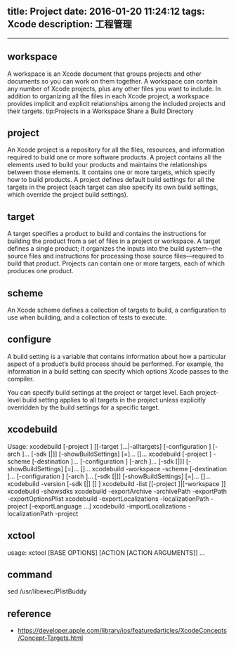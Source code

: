 title: Project
date: 2016-01-20 11:24:12
tags: Xcode
description: 工程管理
---

<!--more-->
---------
## workspace 
A workspace is an Xcode document that groups projects and other documents so you can work on them together. A workspace can contain any number of Xcode projects, plus any other files you want to include. In addition to organizing all the files in each Xcode project, a workspace provides implicit and explicit relationships among the included projects and their targets.
tip:Projects in a Workspace Share a Build Directory

## project
An Xcode project is a repository for all the files, resources, and information required to build one or more software products. A project contains all the elements used to build your products and maintains the relationships between those elements. It contains one or more targets, which specify how to build products. A project defines default build settings for all the targets in the project (each target can also specify its own build settings, which override the project build settings).
## target
A target specifies a product to build and contains the instructions for building the product from a set of files in a project or workspace. A target defines a single product; it organizes the inputs into the build system—the source files and instructions for processing those source files—required to build that product. Projects can contain one or more targets, each of which produces one product.

## scheme
An Xcode scheme defines a collection of targets to build, a configuration to use when building, and a collection of tests to execute.
## configure
A build setting is a variable that contains information about how a particular aspect of a product’s build process should be performed. For example, the information in a build setting can specify which options Xcode passes to the compiler.

You can specify build settings at the project or target level. Each project-level build setting applies to all targets in the project unless explicitly overridden by the build settings for a specific target.
## xcodebuild
Usage: xcodebuild [-project <projectname>] [[-target <targetname>]...|-alltargets] [-configuration <configurationname>] [-arch <architecture>]... [-sdk [<sdkname>|<sdkpath>]] [-showBuildSettings] [<buildsetting>=<value>]... [<buildaction>]...
       xcodebuild [-project <projectname>] -scheme <schemeName> [-destination <destinationspecifier>]... [-configuration <configurationname>] [-arch <architecture>]... [-sdk [<sdkname>|<sdkpath>]] [-showBuildSettings] [<buildsetting>=<value>]... [<buildaction>]...
       xcodebuild -workspace <workspacename> -scheme <schemeName> [-destination <destinationspecifier>]... [-configuration <configurationname>] [-arch <architecture>]... [-sdk [<sdkname>|<sdkpath>]] [-showBuildSettings] [<buildsetting>=<value>]... [<buildaction>]...
       xcodebuild -version [-sdk [<sdkfullpath>|<sdkname>] [<infoitem>] ]
       xcodebuild -list [[-project <projectname>]|[-workspace <workspacename>]]
       xcodebuild -showsdks
       xcodebuild -exportArchive -archivePath <xcarchivepath> -exportPath <destinationpath> -exportOptionsPlist <plistpath>
       xcodebuild -exportLocalizations -localizationPath <path> -project <projectname> [-exportLanguage <targetlanguage>...]
       xcodebuild -importLocalizations -localizationPath <path> -project <projectname>
## xctool
usage: xctool [BASE OPTIONS] [ACTION [ACTION ARGUMENTS]] ...

## command
sed
/usr/libexec/PlistBuddy

## reference
+ https://developer.apple.com/library/ios/featuredarticles/XcodeConcepts/Concept-Targets.html

